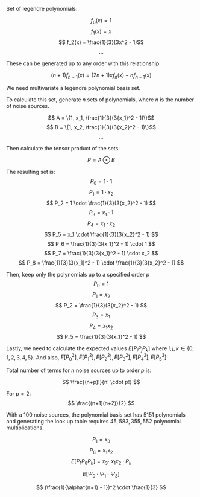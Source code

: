 Set of legendre polynomials:

$$ f_0(x) = 1 $$
$$ f_1(x) = x $$
$$ f_2(x) = \frac{1}{3}(3x^2 - 1)$$
$$ ... $$

These can be generated up to any order with this relationship:

$$
(n+1)f_{n+1} (x) = (2n + 1)xf_n(x) - nf_{n-1}(x)
$$

We need multivariate a legendre polynomial basis set.

To calculate this set, generate $n$ sets of polynomials, where $n$ is the number of noise sources.

$$ A =  \{1, x_1, \frac{1}{3}(3{x_1}^2 - 1)\}$$
$$ B = \{1, x_2, \frac{1}{3}(3{x_2}^2 - 1)\}$$
$$...$$

Then calculate the tensor product of the sets:

$$P = A ⊗ B$$

The resulting set is:
$$ P_0 = 1 \cdot 1 $$
$$ P_1 = 1 \cdot x_2 $$
$$ P_2 = 1 \cdot \frac{1}{3}(3{x_2}^2 - 1) $$
$$ P_3 = x_1 \cdot 1 $$
$$ P_4 = x_1 \cdot x_2 $$
$$ P_5 = x_1 \cdot \frac{1}{3}(3{x_2}^2 - 1) $$
$$ P_6 = \frac{1}{3}(3{x_1}^2 - 1) \cdot 1 $$
$$ P_7 = \frac{1}{3}(3{x_1}^2 - 1) \cdot x_2 $$
$$ P_8 = \frac{1}{3}(3{x_1}^2 - 1) \cdot \frac{1}{3}(3{x_2}^2 - 1) $$

Then, keep only the polynomials up to a specified order $p$
$$ P_0 = 1 $$
$$ P_1 =  x_2 $$
$$ P_2 = \frac{1}{3}(3{x_2}^2 - 1) $$
$$ P_3 = x_1 $$
$$ P_4 = x_1 x_2 $$
$$ P_5 = \frac{1}{3}(3{x_1}^2 - 1) $$

Lastly, we need to calculate the expected values $E[P_iP_jP_k]$ where $i,j,k ∈ \{0,1,2,3,4,5\}$. And also, $E[{P_0}^2],E[{P_1}^2],E[{P_2}^2],E[{P_3}^2],E[{P_4}^2],E[{P_5}^2]$

Total number of terms for $n$ noise sources up to order $p$ is:

$$
\frac{(n+p)!}{n! \cdot p!}
$$

For $p=2$:
$$
\frac{(n+1)(n+2)}{2}
$$

With a 100 noise sources, the polynomial basis set has $5151$ polynomials and generating the look up table requires $45,583,355,552$ polynomial multiplications. 

$$ P_1 = {x_3}$$
$$ P_8 = {x_1}{x_2}$$
$$ $$
$$ E[P_1 P_8 P_k] = {x_3} \cdot \ {x_1}{x_2} \cdot P_k$$

$$ E[\Psi_0\cdot\Psi_1\cdot\Psi_3] $$

$$
(\frac{1}{\alpha^{n+1} - 1})^2 \cdot \frac{1}{3} 
$$